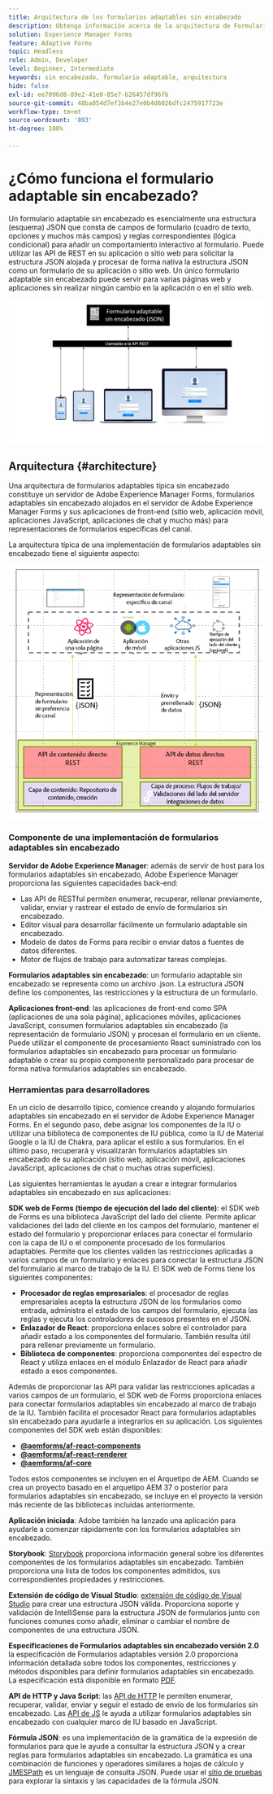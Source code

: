 ```yaml
---
title: Arquitectura de los formularios adaptables sin encabezado
description: Obtenga información acerca de la arquitectura de Formularios adaptables sin encabezado de AEM Forms y cómo puede ayudarle a crear rápidamente formularios para varias plataformas. En este artículo se ofrece información sobre cómo trabajan los formularios adaptables sin encabezado y cómo se pueden integrar con diferentes aplicaciones para simplificar el proceso de creación de formularios.
solution: Experience Manager Forms
feature: Adaptive Forms
topic: Headless
role: Admin, Developer
level: Beginner, Intermediate
keywords: sin encabezado, formulario adaptable, arquitectura
hide: false
exl-id: ee7096d8-89e2-41e0-85e7-b26457df96fb
source-git-commit: 48ba054d7ef3b4e27e0b4d6026dfc2475917723e
workflow-type: tm+mt
source-wordcount: '893'
ht-degree: 100%

---
```



# ¿Cómo funciona el formulario adaptable sin encabezado?

Un formulario adaptable sin encabezado es esencialmente una estructura (esquema) JSON que consta de campos de formulario (cuadro de texto, opciones y muchos más campos) y reglas correspondientes (lógica condicional) para añadir un comportamiento interactivo al formulario. Puede utilizar las API de REST en su aplicación o sitio web para solicitar la estructura JSON alojada y procesar de forma nativa la estructura JSON como un formulario de su aplicación o sitio web. Un único formulario adaptable sin encabezado puede servir para varias páginas web y aplicaciones sin realizar ningún cambio en la aplicación o en el sitio web.

![Funcionamiento del formulario adaptable sin encabezado](/help/assets/how-headless-adaprive-forms-work.png)

## Arquitectura {#architecture}

Una arquitectura de formularios adaptables típica sin encabezado constituye un servidor de Adobe Experience Manager Forms, formularios adaptables sin encabezado alojados en el servidor de Adobe Experience Manager Forms y sus aplicaciones de front-end (sitio web, aplicación móvil, aplicaciones JavaScript, aplicaciones de chat y mucho más) para representaciones de formularios específicas del canal.

La arquitectura típica de una implementación de formularios adaptables sin encabezado tiene el siguiente aspecto:

![Arquitectura](/help/assets/headless-af-architecture.png)

<!-- 

You can use the React renderer component shipped with Headless adaptive forms to render an Adaptive Form or build your own custom component to natively render a Headless Form in a website or an application or use any UI framework or programming language to build your own components to render your forms.

A typical Headless adaptive forms architecture constitutes an Adobe Experience Manager Server, JSON structure of forms, various frontend apps for channel-specific form renditions.

![Architecture](/help/assets/headless-af-architecture.png) -->

### Componente de una implementación de formularios adaptables sin encabezado

**Servidor de Adobe Experience Manager**: además de servir de host para los formularios adaptables sin encabezado, Adobe Experience Manager proporciona las siguientes capacidades back-end:

* Las API de RESTful permiten enumerar, recuperar, rellenar previamente, validar, enviar y rastrear el estado de envío de formularios sin encabezado.
* Editor visual para desarrollar fácilmente un formulario adaptable sin encabezado.
* Modelo de datos de Forms para recibir o enviar datos a fuentes de datos diferentes.
* Motor de flujos de trabajo para automatizar tareas complejas.

**Formularios adaptables sin encabezado**: un formulario adaptable sin encabezado se representa como un archivo .json. La estructura JSON define los componentes, las restricciones y la estructura de un formulario.

**Aplicaciones front-end**: las aplicaciones de front-end como SPA (aplicaciones de una sola página), aplicaciones móviles, aplicaciones JavaScript, consumen formularios adaptables sin encabezado (la representación de formulario JSON) y procesan el formulario en un cliente. Puede utilizar el componente de procesamiento React suministrado con los formularios adaptables sin encabezado para procesar un formulario adaptable o crear su propio componente personalizado para procesar de forma nativa formularios adaptables sin encabezado.

<!-- ### Understanding Headless adaptive forms definition -->



### Herramientas para desarrolladores

En un ciclo de desarrollo típico, comience creando y alojando formularios adaptables sin encabezado en el servidor de Adobe Experience Manager Forms. En el segundo paso, debe asignar los componentes de la IU o utilizar una biblioteca de componentes de IU pública, como la IU de Material Google o la IU de Chakra, para aplicar el estilo a sus formularios. En el último paso, recuperará y visualizarán formularios adaptables sin encabezado de su aplicación (sitio web, aplicación móvil, aplicaciones JavaScript, aplicaciones de chat o muchas otras superficies).

Las siguientes herramientas le ayudan a crear e integrar formularios adaptables sin encabezado en sus aplicaciones:

**SDK web de Forms (tiempo de ejecución del lado del cliente)**: el SDK web de Forms es una biblioteca JavaScript del lado del cliente. Permite aplicar validaciones del lado del cliente en los campos del formulario, mantener el estado del formulario y proporcionar enlaces para conectar el formulario con la capa de IU o el componente procesado de los formularios adaptables. Permite que los clientes validen las restricciones aplicadas a varios campos de un formulario y enlaces para conectar la estructura JSON del formulario al marco de trabajo de la IU. El SDK web de Forms tiene los siguientes componentes:

* **Procesador de reglas empresariales**: el procesador de reglas empresariales acepta la estructura JSON de los formularios como entrada, administra el estado de los campos del formulario, ejecuta las reglas y ejecuta los controladores de sucesos presentes en el JSON.
* **Enlazador de React**: proporciona enlaces sobre el controlador para añadir estado a los componentes del formulario. También resulta útil para rellenar previamente un formulario.
* **Biblioteca de componentes**: proporciona componentes del espectro de React y utiliza enlaces en el módulo Enlazador de React para añadir estado a esos componentes.

Además de proporcionar las API para validar las restricciones aplicadas a varios campos de un formulario, el SDK web de Forms proporciona enlaces para conectar formularios adaptables sin encabezado al marco de trabajo de la IU. También facilita el procesador React para formularios adaptables sin encabezado para ayudarle a integrarlos en su aplicación. Los siguientes componentes del SDK web están disponibles:

* **[@aemforms/af-react-components](https://www.npmjs.com/package/@aemforms/af-react-components)**
* **[@aemforms/af-react-renderer](https://www.npmjs.com/package/@aemforms/af-react-renderer)**
* **[@aemforms/af-core](https://www.npmjs.com/package/@aemforms/af-core)**

Todos estos componentes se incluyen en el Arquetipo de AEM. Cuando se crea un proyecto basado en el arquetipo AEM 37 o posterior para formularios adaptables sin encabezado, se incluye en el proyecto la versión más reciente de las bibliotecas incluidas anteriormente.

**Aplicación iniciada**: Adobe también ha lanzado una aplicación para ayudarle a comenzar rápidamente con los formularios adaptables sin encabezado.

<!-- **View Library (UI Layer)**: A custom form application built in a front-end language. You can use react, Angular, Flutter, NPM, Vue.js, Ionic, BootStrap, or any other language to built front end. You can also use the Headless adaptive forms Super Component, provided out-of-the-box, inside a react application to render a Headless adaptive form. Headless adaptive forms super component makes use of OOTB react spectrum -based form components to render the Headless adaptive form. 

Core-Components: It enables use to render an Adaptive Form using JSON structure. It uses rule grammar to help create dynamic field interactions. The rule grammar is based on [JSON formula](http://github.com/adobe/json-formula/). You can develop your own renderer or embed the React based Adaptive Forms renderer, provided OOTB, in your front-end app to render the form. -->

**Storybook**: [Storybook](https://opensource.adobe.com/aem-forms-af-runtime/storybook/) proporciona información general sobre los diferentes componentes de los formularios adaptables sin encabezado. También proporciona una lista de todos los componentes admitidos, sus correspondientes propiedades y restricciones.

**Extensión de código de Visual Studio**: [extensión de código de Visual Studio](visual-studio-code-extension-for-headless-adaptive-forms.md) para crear una estructura JSON válida. Proporciona soporte y validación de IntelliSense para la estructura JSON de formularios junto con funciones comunes como añadir, eliminar o cambiar el nombre de componentes de una estructura JSON.

**Especificaciones de Formularios adaptables sin encabezado versión 2.0** la especificación de Formularios adaptables versión 2.0 proporciona información detallada sobre todos los componentes, restricciones y métodos disponibles para definir formularios adaptables sin encabezado. La especificación está disponible en formato [PDF](/help/assets/Headless-Adaptive-Form-Specification.pdf).

**API de HTTP y Java Script**: las [API de HTTP](https://opensource.adobe.com/aem-forms-af-runtime/api/) le permiten enumerar, recuperar, validar, enviar y seguir el estado de envío de los formularios sin encabezado. Las [API de JS](https://opensource.adobe.com/aem-forms-af-runtime/jsdocs/) le ayuda a utilizar formularios adaptables sin encabezado con cualquier marco de IU basado en JavaScript.

**Fórmula JSON**: es una implementación de la gramática de la expresión de formularios para que le ayude a consultar la estructura JSON y a crear reglas para formularios adaptables sin encabezado. La gramática es una combinación de funciones y operadores similares a hojas de cálculo y [JMESPath](https://jmespath.org/) es un lenguaje de consulta JSON. Puede usar el [sitio de pruebas](https://opensource.adobe.com/json-formula/dist/index.html) para explorar la sintaxis y las capacidades de la fórmula JSON.